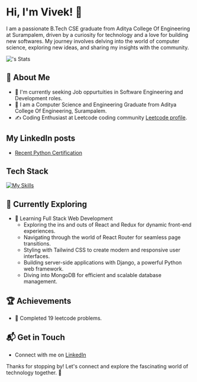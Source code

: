 # Hi, I'm Vivek! 👋

I am a passionate B.Tech CSE graduate from Aditya College Of Engineering at Surampalem, driven by a curiosity for technology and a love for building new softwares. My journey involves delving into the world of computer science, exploring new ideas, and sharing my insights with the community.

![<vivekrelangi>'s Stats](https://github-readme-stats.vercel.app/api?username=vivekrelangi&theme=vue-dark&show_icons=true&hide_border=true&count_private=true)

## 🚀 About Me

- 🔭 I'm currently seeking Job oppurtuities in Software Engineering and Development roles.
- 📝 I am a Computer Science and Engineering Graduate from Aditya College Of Engineering, Surampalem.
- ✍️ Coding Enthusiast at Leetcode coding community [Leetcode profile](https://leetcode.com/).

## My LinkedIn posts
- [Recent Python Certification](https://www.linkedin.com/posts/vivek-goud-relangi-54a538212_programming-fundamentals-using-python-part-activity-7232387039864795136-1ZfJ?utm_source=share&utm_medium=member_desktop)


## Tech Stack
[![My Skills](https://skillicons.dev/icons?i=js,html,python,java,c,cpp,flask,linux,vim,mysql,mongodb)](https://skillicons.dev)

## 🌱 Currently Exploring

- 🚀 Learning Full Stack Web Development
  - Exploring the ins and outs of React and Redux for dynamic front-end experiences.
  - Navigating through the world of React Router for seamless page transitions.
  - Styling with Tailwind CSS to create modern and responsive user interfaces.
  - Building server-side applications with Django, a powerful Python web framework.
  - Diving into MongoDB for efficient and scalable database management.

 ## 🏆 Achievements

- 🌟 Completed 19 leetcode problems.


## 📬 Get in Touch

- Connect with me on [LinkedIn](https://www.linkedin.com/in/vivek-goud-relangi-54a538212/)

Thanks for stopping by! Let's connect and explore the fascinating world of technology together. 🚀



<!--

Here are some ideas to get you started:

- 🔭 I’m currently working on ...
- 🌱 I’m currently learning ...
- 👯 I’m looking to collaborate on ...
- 🤔 I’m looking for help with ...
- 💬 Ask me about ...
- 📫 How to reach me: ...
- 😄 Pronouns: ...
- ⚡ Fun fact: ...
-->

